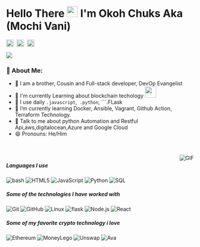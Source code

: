 # Hello There <img src="https://github.com/TheDudeThatCode/TheDudeThatCode/blob/master/Assets/Hi.gif" width="29px"> I'm Okoh Chuks Aka (Mochi Vani)
<p align="left">
<a href="https://twitter.com/mochi_vani" target="blank"><img align="center" src="https://cdn.jsdelivr.net/npm/simple-icons@3.0.1/icons/twitter.svg" alt="" height="20" width="20" /></a>&nbsp;
<a href="https://linkedin.com/in/mochi-vani-348a66179" target="blank"><img align="center" src="https://cdn.jsdelivr.net/npm/simple-icons@3.0.1/icons/linkedin.svg" alt="apoorvtyagi" height="20" width="20" /></a>&nbsp;
<a href="https://facebook.com/vani.okoh" target="blank"><img align="center" src="https://cdn.jsdelivr.net/npm/simple-icons@3.0.1/icons/facebook.svg" alt="" height="20" width="20" /></a>
</p>

![](https://camo.githubusercontent.com/992babdffd8c74a1502de375fbdf7e4d54773242/68747470733a2f2f6d656469612e67697068792e636f6d2f6d656469612f53576f536b4e36447854737a71494b4571762f67697068792e676966)

### 🤵 About Me:
- 📝 I am a brother, Cousin and Full-stack developer, DevOp Evangelist
- 🏦 I'm currently Learning about blockchain techology 
      <img src="https://media.giphy.com/media/WUlplcMpOCEmTGBtBW/giphy.gif" width="30">
- 🤔 I use daily ```.javascript```,``` .python```, ```.FLask
- 🌱 I’m currently learning Docker, Ansible, Vagrant, Github Action, Terraform Technology.
- 💬 Talk to me about python Automation and Restful Api,aws,digitalocean,Azure and Google Cloud
- 😄 Pronouns: He/Him


<br />
<br />

  <img align="right" alt="GIF" src="https://media.giphy.com/media/836HiJc7pgzy8iNXCn/giphy.gif" />
  
##### Languages I use
![bash](https://img.shields.io/badge/bash-language-blue)
![HTML5](https://img.shields.io/badge/-HTML5-000000?style=flat&logo=html5)
![JavaScript](https://img.shields.io/badge/-JavaScript-000000?style=flat&logo=javascript)
![Python](https://img.shields.io/badge/-Python-000000?style=flat&logo=python)
![SQL](https://img.shields.io/badge/-SQL-000000?style=flat&logo=postgresql)

##### Some of the technologies I have worked with
![Git](https://img.shields.io/badge/-Git-222222?style=flat&logo=git&logoColor=F05032)
![GitHub](https://img.shields.io/badge/-GitHub-222222?style=flat&logo=github&logoColor=181717)
![Linux](https://img.shields.io/badge/-Linux-222222?style=flat&logo=linux&logoColor=FCC624)
![flask](https://img.shields.io/badge/flask-python-blue)
![Node.js](https://img.shields.io/badge/-Node.js-222222?style=flat&logo=node.js&logoColor=339933)
![React](https://img.shields.io/badge/-React-222222?style=flat&logo=React&logoColor=61DAFB)

##### Some of my favorite crypto technology i love

![Ethereum](https://img.shields.io/badge/Ethereum-Blockchain-orange)
![MoneyLego](https://img.shields.io/badge/Money%20-Legos-red)
![Unswap](https://img.shields.io/badge/Uniswap-%20Arbitrage%20Analysis%20-yellow)
![Ava](https://img.shields.io/badge/Aave%20-Liquidation-blue)

